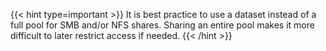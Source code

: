 &NewLine;

{{< hint type=important >}}
It is best practice to use a dataset instead of a full pool for SMB and/or NFS shares.
Sharing an entire pool makes it more difficult to later restrict access if needed.
{{< /hint >}}
